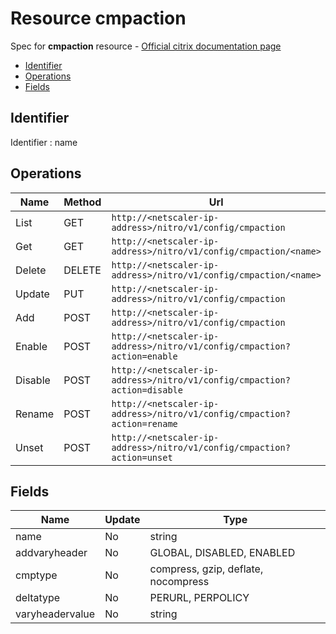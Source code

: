 # Resource cmpaction

Spec for **cmpaction** resource - [Official citrix documentation page](https://developer-docs.citrix.com/projects/netscaler-nitro-api/en/12.0/configuration/compression/cmpaction/cmpaction/)

- [Identifier](#identifier)
- [Operations](#operations)
- [Fields](#fields)

## Identifier

Identifier : name

## Operations

| Name | Method | Url |
|----|----|----|
| List | GET | `http://<netscaler-ip-address>/nitro/v1/config/cmpaction` |
| Get | GET | `http://<netscaler-ip-address>/nitro/v1/config/cmpaction/<name>` |
| Delete | DELETE | `http://<netscaler-ip-address>/nitro/v1/config/cmpaction/<name>` |
| Update | PUT | `http://<netscaler-ip-address>/nitro/v1/config/cmpaction` |
| Add | POST | `http://<netscaler-ip-address>/nitro/v1/config/cmpaction` |
| Enable | POST | `http://<netscaler-ip-address>/nitro/v1/config/cmpaction?action=enable` |
| Disable | POST | `http://<netscaler-ip-address>/nitro/v1/config/cmpaction?action=disable` |
| Rename | POST | `http://<netscaler-ip-address>/nitro/v1/config/cmpaction?action=rename` |
| Unset | POST | `http://<netscaler-ip-address>/nitro/v1/config/cmpaction?action=unset` |

## Fields

| Name | Update | Type |
|----|----|----|
| name | No | string |
| addvaryheader | No | GLOBAL, DISABLED, ENABLED |
| cmptype | No | compress, gzip, deflate, nocompress |
| deltatype | No | PERURL, PERPOLICY |
| varyheadervalue | No | string |

